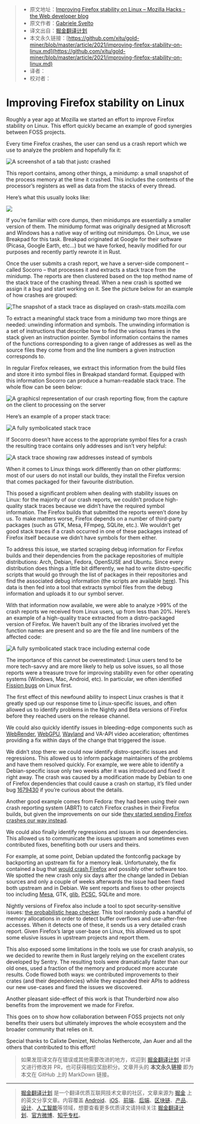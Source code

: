 > * 原文地址：[Improving Firefox stability on Linux – Mozilla Hacks - the Web developer blog](https://hacks.mozilla.org/2021/05/improving-firefox-stability-on-linux/)
> * 原文作者：[Gabriele Svelto](https://hacks.mozilla.org/author/gsveltomozilla-com/)
> * 译文出自：[掘金翻译计划](https://github.com/xitu/gold-miner)
> * 本文永久链接：[https://github.com/xitu/gold-miner/blob/master/article/2021/improving-firefox-stability-on-linux.md](https://github.com/xitu/gold-miner/blob/master/article/2021/improving-firefox-stability-on-linux.md)
> * 译者：
> * 校对者：

# Improving Firefox stability on Linux

Roughly a year ago at Mozilla we started an effort to improve Firefox stability on Linux. This effort quickly became an example of good synergies between FOSS projects.

Every time Firefox crashes, the user can send us a crash report which we use to analyze the problem and hopefully fix it:

![A screenshot of a tab that justc crashed](https://2r4s9p1yi1fa2jd7j43zph8r-wpengine.netdna-ssl.com/files/2021/04/image2.png)

This report contains, among other things, a minidump: a small snapshot of the process memory at the time it crashed. This includes the contents of the processor’s registers as well as data from the stacks of every thread.

Here’s what this usually looks like:

![](https://2r4s9p1yi1fa2jd7j43zph8r-wpengine.netdna-ssl.com/files/2021/04/image4.png)

If you’re familiar with core dumps, then minidumps are essentially a smaller version of them. The minidump format was originally designed at Microsoft and Windows has a native way of writing out minidumps. On Linux, we use Breakpad for this task. Breakpad originated at Google for their software (Picasa, Google Earth, etc…) but we have forked, heavily modified for our purposes and recently partly rewrote it in Rust.

Once the user submits a crash report, we have a server-side component – called Socorro – that processes it and extracts a stack trace from the minidump. The reports are then clustered based on the top method name of the stack trace of the crashing thread. When a new crash is spotted we assign it a bug and start working on it. See the picture below for an example of how crashes are grouped:

![The snapshot of a stack trace as displayed on crash-stats.mozilla.com](https://2r4s9p1yi1fa2jd7j43zph8r-wpengine.netdna-ssl.com/files/2021/04/image3.png)

To extract a meaningful stack trace from a minidump two more things are needed: unwinding information and symbols. The unwinding information is a set of instructions that describe how to find the various frames in the stack given an instruction pointer. Symbol information contains the names of the functions corresponding to a given range of addresses as well as the source files they come from and the line numbers a given instruction corresponds to.

In regular Firefox releases, we extract this information from the build files and store it into symbol files in Breakpad standard format. Equipped with this information Socorro can produce a human-readable stack trace. The whole flow can be seen below:

![A graphicsl representation of our crash reporting flow, from the capture on the client to processing on the server](https://2r4s9p1yi1fa2jd7j43zph8r-wpengine.netdna-ssl.com/files/2021/04/image7.png)

Here’s an example of a proper stack trace:

![A fully symbolicated stack trace](https://2r4s9p1yi1fa2jd7j43zph8r-wpengine.netdna-ssl.com/files/2021/04/image1.png)

If Socorro doesn’t have access to the appropriate symbol files for a crash the resulting trace contains only addresses and isn’t very helpful:

![A stack trace showing raw addresses instead of symbols](https://2r4s9p1yi1fa2jd7j43zph8r-wpengine.netdna-ssl.com/files/2021/04/image6.png)

When it comes to Linux things work differently than on other platforms: most of our users do not install our builds, they install the Firefox version that comes packaged for their favourite distribution.

This posed a significant problem when dealing with stability issues on Linux: for the majority of our crash reports, we couldn’t produce high-quality stack traces because we didn’t have the required symbol information. The Firefox builds that submitted the reports weren’t done by us. To make matters worse, Firefox depends on a number of third-party packages (such as GTK, Mesa, FFmpeg, SQLite, etc.). We wouldn’t get good stack traces if a crash occurred in one of these packages instead of Firefox itself because we didn’t have symbols for them either.

To address this issue, we started scraping debug information for Firefox builds and their dependencies from the package repositories of multiple distributions: Arch, Debian, Fedora, OpenSUSE and Ubuntu. Since every distribution does things a little bit differently, we had to write distro-specific scripts that would go through the list of packages in their repositories and find the associated debug information (the scripts are available [here](https://github.com/gabrielesvelto/symbol-scrapers/)). This data is then fed into a tool that extracts symbol files from the debug information and uploads it to our symbol server.

With that information now available, we were able to analyze >99% of the crash reports we received from Linux users, up from less than 20%. Here’s an example of a high-quality trace extracted from a distro-packaged version of Firefox. We haven’t built any of the libraries involved yet the function names are present and so are the file and line numbers of the affected code:

![A fully symbolicated stack trace including external code](https://2r4s9p1yi1fa2jd7j43zph8r-wpengine.netdna-ssl.com/files/2021/04/image5.png)

The importance of this cannot be overestimated: Linux users tend to be more tech-savvy and are more likely to help us solve issues, so all those reports were a treasure trove for improving stability even for other operating systems (Windows, Mac, Android, etc). In particular, we often identified [Fission bugs](https://bugzilla.mozilla.org/show_bug.cgi?id=1633459) on Linux first.

The first effect of this newfound ability to inspect Linux crashes is that it greatly sped up our response time to Linux-specific issues, and often allowed us to identify problems in the Nightly and Beta versions of Firefox before they reached users on the release channel.

We could also quickly identify issues in bleeding-edge components such as [WebRender](https://github.com/servo/webrender), [WebGPU](https://hacks.mozilla.org/2020/04/experimental-webgpu-in-firefox/), [Wayland](https://fedoraproject.org/wiki/Changes/Firefox_Wayland_By_Default_On_Gnome) and VA-API video acceleration; oftentimes providing a fix within days of the change that triggered the issue.

We didn’t stop there: we could now identify distro-specific issues and regressions. This allowed us to inform package maintainers of the problems and have them resolved quickly. For example, we were able to identify a Debian-specific issue only two weeks after it was introduced and fixed it right away. The crash was caused by a modification made by Debian to one of Firefox dependencies that could cause a crash on startup, it’s filed under bug [1679430](https://bugzilla.mozilla.org/show_bug.cgi?id=1679430) if you’re curious about the details.

Another good example comes from Fedora: they had been using their own crash reporting system (ABRT) to catch Firefox crashes in their Firefox builds, but given the improvements on our side [they started sending Firefox crashes our way instead](https://src.fedoraproject.org/rpms/firefox/c/de27f20acc7bdf391ccb1b571a9cb2061fc2dc3c?branch=master).

We could also finally identify regressions and issues in our dependencies. This allowed us to communicate the issues upstream and sometimes even contributed fixes, benefiting both our users and theirs.

For example, at some point, Debian updated the fontconfig package by backporting an upstream fix for a memory leak. Unfortunately, the fix contained a bug that [would crash Firefox](https://bugzilla.mozilla.org/show_bug.cgi?id=1633467) and possibly other software too. We spotted the new crash only six days after the change landed in Debian sources and only a couple of weeks afterwards the issue had been fixed both upstream and in Debian. We sent reports and fixes to other projects too including [Mesa](https://gitlab.freedesktop.org/mesa/mesa/-/issues/3066), GTK, [glib](https://gitlab.gnome.org/GNOME/glib/-/issues/954), [PCSC](https://github.com/LudovicRousseau/PCSC/issues/51), SQLite and more.

Nightly versions of Firefox also include a tool to spot security-sensitive issues: [the probabilistic heap checker](https://groups.google.com/g/mozilla.dev.platform/c/AyECjDNsqUE/m/Jd7Jr4cXAgAJ). This tool randomly pads a handful of memory allocations in order to detect buffer overflows and use-after-free accesses. When it detects one of these, it sends us a very detailed crash report. Given Firefox’s large user-base on Linux, this allowed us to spot some elusive issues in upstream projects and report them.

This also exposed some limitations in the tools we use for crash analysis, so we decided to rewrite them in Rust largely relying on the excellent crates developed by Sentry. The resulting tools were dramatically faster than our old ones, used a fraction of the memory and produced more accurate results. Code flowed both ways: we contributed improvements to their crates (and their dependencies) while they expanded their APIs to address our new use-cases and fixed the issues we discovered.

Another pleasant side-effect of this work is that Thunderbird now also benefits from the improvement we made for Firefox.

This goes on to show how collaboration between FOSS projects not only benefits their users but ultimately improves the whole ecosystem and the broader community that relies on it.

Special thanks to Calixte Denizet, Nicholas Nethercote, Jan Auer and all the others that contributed to this effort!

> 如果发现译文存在错误或其他需要改进的地方，欢迎到 [掘金翻译计划](https://github.com/xitu/gold-miner) 对译文进行修改并 PR，也可获得相应奖励积分。文章开头的 **本文永久链接** 即为本文在 GitHub 上的 MarkDown 链接。

---

> [掘金翻译计划](https://github.com/xitu/gold-miner) 是一个翻译优质互联网技术文章的社区，文章来源为 [掘金](https://juejin.im) 上的英文分享文章。内容覆盖 [Android](https://github.com/xitu/gold-miner#android)、[iOS](https://github.com/xitu/gold-miner#ios)、[前端](https://github.com/xitu/gold-miner#前端)、[后端](https://github.com/xitu/gold-miner#后端)、[区块链](https://github.com/xitu/gold-miner#区块链)、[产品](https://github.com/xitu/gold-miner#产品)、[设计](https://github.com/xitu/gold-miner#设计)、[人工智能](https://github.com/xitu/gold-miner#人工智能)等领域，想要查看更多优质译文请持续关注 [掘金翻译计划](https://github.com/xitu/gold-miner)、[官方微博](http://weibo.com/juejinfanyi)、[知乎专栏](https://zhuanlan.zhihu.com/juejinfanyi)。
